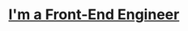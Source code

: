 <a href="https://www.github.com/vladislav124352" target="_blank">
  <h1>I'm a Front-End Engineer</h1>
</a>
